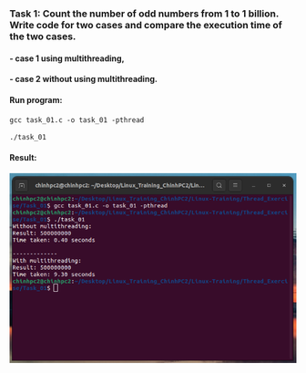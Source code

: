 ### Task 1: Count the number of odd numbers from 1 to 1 billion. Write code for two cases and compare the execution time of the two cases.

#### - case 1 using multithreading, 
#### - case 2 without using multithreading. 

#### Run program:

```
gcc task_01.c -o task_01 -pthread

```
```
./task_01
```

#### Result:

![Result](./image/task_01_result.png)